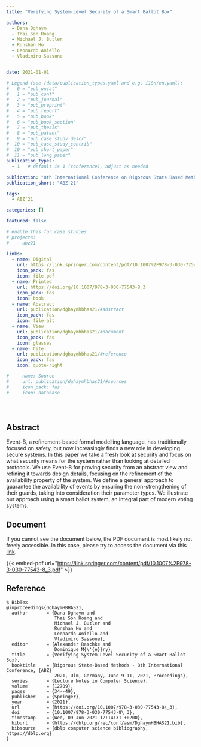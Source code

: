 ```yaml
---
title: "Verifying System-Level Security of a Smart Ballot Box"

authors:
  - Dana Dghaym
  - Thai Son Hoang
  - Michael J. Butler
  - Runshan Hu
  - Leonardo Aniello
  - Vladimiro Sassone


date: 2021-01-01

# Legend (see /data/publication_types.yaml and e.g. i18n/en.yaml): 
#   0 = "pub_uncat"
#   1 = "pub_conf"
#   2 = "pub_journal"
#   3 = "pub_preprint"
#   4 = "pub_report"
#   5 = "pub_book"
#   6 = "pub_book_section"
#   7 = "pub_thesis"
#   8 = "pub_patent"
#   9 = "pub_case_study_descr"
#  10 = "pub_case_study_contrib"
#  10 = "pub_short_paper"
#  11 = "pub_long_paper"
publication_types:
  - 1   # default is 1 (conference), adjust as needed

publication: "8th International Conference on Rigorous State Based Methods (ABZ'21)"
publication_short: "ABZ'21"

tags:
  - ABZ'21

categories: []

featured: false

# enable this for case studies
# projects:
#   - abz21

links:
  - name: Digital
    url: https://link.springer.com/content/pdf/10.1007%2F978-3-030-77543-8_3.pdf
    icon_pack: fas
    icon: file-pdf
  - name: Printed
    url: https://doi.org/10.1007/978-3-030-77543-8_3
    icon_pack: fas
    icon: book
  - name: Abstract
    url: publication/dghaymhbhas21/#abstract
    icon_pack: fas
    icon: file-alt
  - name: View
    url: publication/dghaymhbhas21/#document
    icon_pack: fas
    icon: glasses
  - name: Cite
    url: publication/dghaymhbhas21/#reference
    icon_pack: fas
    icon: quote-right

#   - name: Source
#     url: publication/dghaymhbhas21/#sources
#     icon_pack: fas
#     icon: database


---
```


## Abstract

Event-B, a refinement-based formal modelling language, has traditionally focused on safety, but now increasingly finds a new role in developing secure systems. In this paper we take a fresh look at security and focus on what security means for the system rather than looking at detailed protocols. We use Event-B for proving security from an abstract view and refining it towards design details, focusing on the refinement of the availability property of the system. We define a general approach to guarantee the availability of events by ensuring the non-strengthening of their guards, taking into consideration their parameter types. We illustrate our approach using a smart ballot system, an integral part of modern voting systems.

## Document

If you cannot see the document below, the PDF document is most likely not freely accessible. In this case, please try to access the document via this <a href="https://link.springer.com/content/pdf/10.1007%2F978-3-030-77543-8_3.pdf">link</a>.

{{< embed-pdf url="https://link.springer.com/content/pdf/10.1007%2F978-3-030-77543-8_3.pdf" >}}

## Reference

```
% BibTex
@inproceedings{DghaymHBHAS21,
  author       = {Dana Dghaym and
                  Thai Son Hoang and
                  Michael J. Butler and
                  Runshan Hu and
                  Leonardo Aniello and
                  Vladimiro Sassone},
  editor       = {Alexander Raschke and
                  Dominique M{\'{e}}ry},
  title        = {Verifying System-Level Security of a Smart Ballot Box},
  booktitle    = {Rigorous State-Based Methods - 8th International Conference, {ABZ}
                  2021, Ulm, Germany, June 9-11, 2021, Proceedings},
  series       = {Lecture Notes in Computer Science},
  volume       = {12709},
  pages        = {34--49},
  publisher    = {Springer},
  year         = {2021},
  url          = {https://doi.org/10.1007/978-3-030-77543-8\_3},
  doi          = {10.1007/978-3-030-77543-8\_3},
  timestamp    = {Wed, 09 Jun 2021 12:14:31 +0200},
  biburl       = {https://dblp.org/rec/conf/asm/DghaymHBHAS21.bib},
  bibsource    = {dblp computer science bibliography, https://dblp.org}
}


```

<!-- # add information for case study papers (if available)
## Sources

- **Used formal method:**
  [ASM](/method/asm)
- **Resources and tools:**
  Asmeta

For more information, please contact the <a href ="mailto:silvia.bonfanti@unibg.it;arcaini@nii.ac.jp;angelo.gargantini@unibg.it;scandurra@unibg.it;elvinia.riccobene@unimi.it">authors</a>-->

